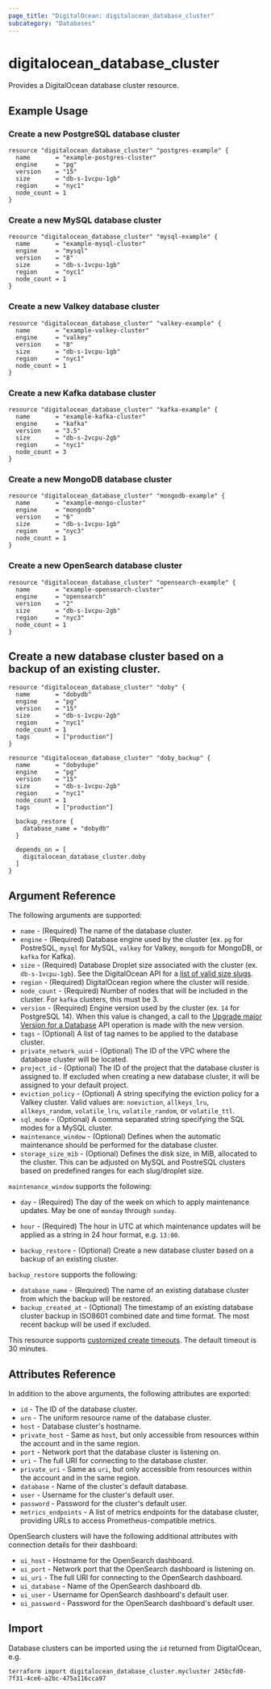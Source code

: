 ```yaml
---
page_title: "DigitalOcean: digitalocean_database_cluster"
subcategory: "Databases"
---
```


# digitalocean\_database\_cluster

Provides a DigitalOcean database cluster resource.

## Example Usage

### Create a new PostgreSQL database cluster
```hcl
resource "digitalocean_database_cluster" "postgres-example" {
  name       = "example-postgres-cluster"
  engine     = "pg"
  version    = "15"
  size       = "db-s-1vcpu-1gb"
  region     = "nyc1"
  node_count = 1
}
```

### Create a new MySQL database cluster
```hcl
resource "digitalocean_database_cluster" "mysql-example" {
  name       = "example-mysql-cluster"
  engine     = "mysql"
  version    = "8"
  size       = "db-s-1vcpu-1gb"
  region     = "nyc1"
  node_count = 1
}
```

### Create a new Valkey database cluster
```hcl
resource "digitalocean_database_cluster" "valkey-example" {
  name       = "example-valkey-cluster"
  engine     = "valkey"
  version    = "8"
  size       = "db-s-1vcpu-1gb"
  region     = "nyc1"
  node_count = 1
}
```

### Create a new Kafka database cluster
```hcl
resource "digitalocean_database_cluster" "kafka-example" {
  name       = "example-kafka-cluster"
  engine     = "kafka"
  version    = "3.5"
  size       = "db-s-2vcpu-2gb"
  region     = "nyc1"
  node_count = 3
}
```

### Create a new MongoDB database cluster
```hcl
resource "digitalocean_database_cluster" "mongodb-example" {
  name       = "example-mongo-cluster"
  engine     = "mongodb"
  version    = "6"
  size       = "db-s-1vcpu-1gb"
  region     = "nyc3"
  node_count = 1
}
```

### Create a new OpenSearch database cluster
```hcl
resource "digitalocean_database_cluster" "opensearch-example" {
  name       = "example-opensearch-cluster"
  engine     = "opensearch"
  version    = "2"
  size       = "db-s-1vcpu-2gb"
  region     = "nyc3"
  node_count = 1
}
```

## Create a new database cluster based on a backup of an existing cluster.
```hcl
resource "digitalocean_database_cluster" "doby" {
  name       = "dobydb"
  engine     = "pg"
  version    = "15"
  size       = "db-s-1vcpu-2gb"
  region     = "nyc1"
  node_count = 1
  tags       = ["production"]
}

resource "digitalocean_database_cluster" "doby_backup" {
  name       = "dobydupe"
  engine     = "pg"
  version    = "15"
  size       = "db-s-1vcpu-2gb"
  region     = "nyc1"
  node_count = 1
  tags       = ["production"]

  backup_restore {
    database_name = "dobydb"
  }

  depends_on = [
    digitalocean_database_cluster.doby
  ]
}
```

## Argument Reference

The following arguments are supported:

* `name` - (Required) The name of the database cluster.
* `engine` - (Required) Database engine used by the cluster (ex. `pg` for PostreSQL, `mysql` for MySQL, `valkey` for Valkey, `mongodb` for MongoDB, or `kafka` for Kafka).
* `size` - (Required) Database Droplet size associated with the cluster (ex. `db-s-1vcpu-1gb`). See the DigitalOcean API for a [list of valid size slugs](https://docs.digitalocean.com/reference/api/digitalocean/#tag/Databases/operation/databases_list_options).
* `region` - (Required) DigitalOcean region where the cluster will reside.
* `node_count` - (Required) Number of nodes that will be included in the cluster. For `kafka` clusters, this must be 3.
* `version` - (Required) Engine version used by the cluster (ex. `14` for PostgreSQL 14).
  When this value is changed, a call to the [Upgrade major Version for a Database](https://docs.digitalocean.com/reference/api/digitalocean/#tag/Databases/operation/databases_update_major_version) API operation is made with the new version.
* `tags` - (Optional) A list of tag names to be applied to the database cluster.
* `private_network_uuid` - (Optional) The ID of the VPC where the database cluster will be located.
* `project_id` - (Optional) The ID of the project that the database cluster is assigned to. If excluded when creating a new database cluster, it will be assigned to your default project.
* `eviction_policy` - (Optional) A string specifying the eviction policy for a Valkey cluster. Valid values are: `noeviction`, `allkeys_lru`, `allkeys_random`, `volatile_lru`, `volatile_random`, or `volatile_ttl`.
* `sql_mode` - (Optional) A comma separated string specifying the  SQL modes for a MySQL cluster.
* `maintenance_window` - (Optional) Defines when the automatic maintenance should be performed for the database cluster.
* `storage_size_mib` - (Optional) Defines the disk size, in MiB, allocated to the cluster. This can be adjusted on MySQL and PostreSQL clusters based on predefined ranges for each slug/droplet size.

`maintenance_window` supports the following:

* `day` - (Required) The day of the week on which to apply maintenance updates. May be one of `monday` through `sunday`.
* `hour` - (Required) The hour in UTC at which maintenance updates will be applied as a string in 24 hour format, e.g. `13:00`.

* `backup_restore` - (Optional) Create a new database cluster based on a backup of an existing cluster.

`backup_restore` supports the following:

* `database_name` - (Required) The name of an existing database cluster from which the backup will be restored.
* `backup_created_at` - (Optional) The timestamp of an existing database cluster backup in ISO8601 combined date and time format. The most recent backup will be used if excluded.

This resource supports [customized create timeouts](https://www.terraform.io/docs/language/resources/syntax.html#operation-timeouts). The default timeout is 30 minutes.

## Attributes Reference

In addition to the above arguments, the following attributes are exported:

* `id` - The ID of the database cluster.
* `urn` - The uniform resource name of the database cluster.
* `host` - Database cluster's hostname.
* `private_host` - Same as `host`, but only accessible from resources within the account and in the same region.
* `port` - Network port that the database cluster is listening on.
* `uri` - The full URI for connecting to the database cluster.
* `private_uri` - Same as `uri`, but only accessible from resources within the account and in the same region.
* `database` - Name of the cluster's default database.
* `user` - Username for the cluster's default user.
* `password` - Password for the cluster's default user.
* `metrics_endpoints` - A list of metrics endpoints for the database cluster, providing URLs to access Prometheus-compatible metrics.

OpenSearch clusters will have the following additional attributes with connection
details for their dashboard:

* `ui_host` - Hostname for the OpenSearch dashboard.
* `ui_port` - Network port that the OpenSearch dashboard is listening on.
* `ui_uri` - The full URI for connecting to the OpenSearch dashboard.
* `ui_database` - Name of the OpenSearch dashboard db.
* `ui_user` - Username for OpenSearch dashboard's default user.
* `ui_password` - Password for the OpenSearch dashboard's default user.

## Import

Database clusters can be imported using the `id` returned from DigitalOcean, e.g.

```
terraform import digitalocean_database_cluster.mycluster 245bcfd0-7f31-4ce6-a2bc-475a116cca97
```
